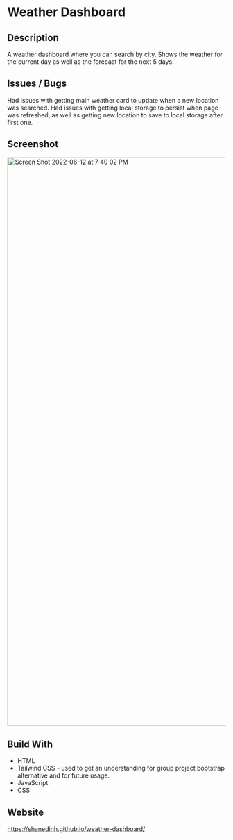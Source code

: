 # Weather Dashboard

## Description
A weather dashboard where you can search by city. Shows the weather for the current day as well as the forecast for the next 5 days.

## Issues / Bugs
Had issues with getting main weather card to update when a new location was searched.
Had issues with getting local storage to persist when page was refreshed, as well as getting new location to save to local storage after first one. 

## Screenshot
<img width="1311" alt="Screen Shot 2022-06-12 at 7 40 02 PM" src="https://user-images.githubusercontent.com/104178313/173260718-1c8c4e13-af00-4ffa-9ead-10dedbd1aa3c.png">

## Build With
* HTML
* Tailwind CSS - used to get an understanding for group project bootstrap alternative and for future usage.
* JavaScript
* CSS

## Website
https://shanedinh.github.io/weather-dashboard/
